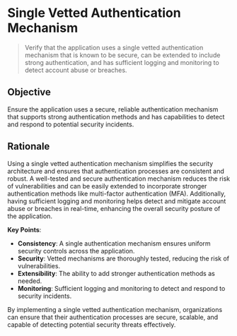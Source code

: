 # Single Vetted Authentication Mechanism

> Verify that the application uses a single vetted authentication mechanism that is known to be secure, can be extended to include strong authentication, and has sufficient logging and monitoring to detect account abuse or breaches.

## Objective
Ensure the application uses a secure, reliable authentication mechanism that supports strong authentication methods and has capabilities to detect and respond to potential security incidents.

## Rationale
Using a single vetted authentication mechanism simplifies the security architecture and ensures that authentication processes are consistent and robust. A well-tested and secure authentication mechanism reduces the risk of vulnerabilities and can be easily extended to incorporate stronger authentication methods like multi-factor authentication (MFA). Additionally, having sufficient logging and monitoring helps detect and mitigate account abuse or breaches in real-time, enhancing the overall security posture of the application.

**Key Points**:
- **Consistency**: A single authentication mechanism ensures uniform security controls across the application.
- **Security**: Vetted mechanisms are thoroughly tested, reducing the risk of vulnerabilities.
- **Extensibility**: The ability to add stronger authentication methods as needed.
- **Monitoring**: Sufficient logging and monitoring to detect and respond to security incidents.

By implementing a single vetted authentication mechanism, organizations can ensure that their authentication processes are secure, scalable, and capable of detecting potential security threats effectively.
